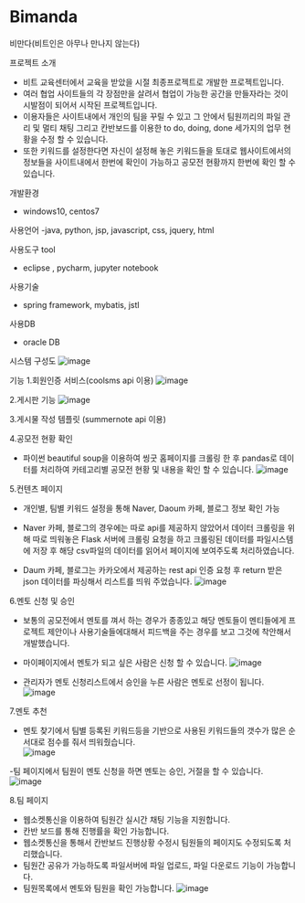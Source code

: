 # Bimanda
비만다(비트인은 아무나 만나지 않는다)

프로젝트 소개
- 비트 교육센터에서 교육을 받았을 시절 최종프로젝트로 개발한 프로젝트입니다.
- 여러 협업 사이트들의 각 장점만을 살려서 협업이 가능한 공간을 만들자라는 것이 시발점이 되어서 시작된 프로젝트입니다.
- 이용자들은 사이트내에서 개인의 팀을 꾸릴 수 있고 그 안에서 팀원끼리의 파일 관리 및 멀티 채팅 그리고 칸반보드를 이용한 to do, doing, done 세가지의 업무 현황을
  수정 할 수 있습니다.
- 또한 키워드를 설정한다면 자신이 설정해 놓은 키워드들을 토대로 웹사이트에서의 정보들을 사이트내에서 한번에 확인이 가능하고 공모전 현황까지 한번에 확인 할 수 있습니다.


개발환경 
- windows10, centos7

사용언어
-java, python, jsp, javascript, css, jquery, html

사용도구 tool 
- eclipse , pycharm, jupyter notebook

사용기술 
- spring framework, mybatis, jstl 

사용DB
- oracle DB

시스템 구성도
![image](https://user-images.githubusercontent.com/40010035/232291468-a7237575-8ce9-4340-9438-9311925df823.png)


기능
1.회원인증 서비스(coolsms api 이용)
![image](https://user-images.githubusercontent.com/40010035/232300908-07e29912-60e1-43cd-bd7d-894f7d3d2ae9.png)

2.게시판 기능 
![image](https://user-images.githubusercontent.com/40010035/232301125-568d70f8-186d-4239-817e-e5875d2686c1.png)

3.게시물 작성 템플릿 (summernote api 이용)

4.공모전 현황 확인
- 파이썬 beautiful soup을 이용하여 씽굿 홈페이지를 크롤링 한 후 pandas로 데이터를 처리하여 카테고리별 공모전 현황 및 내용을 확인 할 수 있습니다.
![image](https://user-images.githubusercontent.com/40010035/232301479-ce2b01d7-e471-4f46-876a-e3c7433b2c37.png)

5.컨텐츠 페이지
- 개인별, 팀별 키워드 설정을 통해 Naver, Daoum 카페, 블로그 정보 확인 가능

- Naver 카페, 블로그의 경우에는 따로 api를 제공하지 않았어서 데이터 크롤링을 위해 따로 띄워놓은 Flask 서버에 크롤링 요청을 하고 
  크롤링된 데이터를 파일시스템에 저장 후 해당 csv파일의 데이터를 읽어서 페이지에 보여주도록 처리하였습니다.

- Daum 카페, 블로그는 카카오에서 제공하는 rest api 인증 요청 후 return 받은 json 데이터를 파싱해서 리스트를 띄워 주었습니다.
![image](https://user-images.githubusercontent.com/40010035/232301799-dfc580b3-e9bf-45d8-b1e5-ab30ec1554fc.png)

6.멘토 신청 및 승인
- 보통의 공모전에서 멘토를 껴서 하는 경우가 종종있고 해당 멘토들이 멘티들에게 프로젝트 제안이나 사용기술들에대해서 피드백을 주는 경우를 보고 그것에 착안해서 개발했습니다. 
- 마이페이지에서 멘토가 되고 싶은 사람은 신청 할 수 있습니다. 
![image](https://user-images.githubusercontent.com/40010035/232302468-8f63c540-b726-426d-9c74-87c79bfe7ad9.png)

- 관리자가 멘토 신청리스트에서 승인을 누른 사람은 멘토로 선정이 됩니다.
![image](https://user-images.githubusercontent.com/40010035/232302538-9294b2af-5de5-449a-8242-efc3dccc286c.png)

7.멘토 추천 
- 멘토 찾기에서 팀별 등록된 키워드등을 기반으로 사용된 키워드들의 갯수가 많은 순서대로 점수를 줘서 띄워줬습니다.  
![image](https://user-images.githubusercontent.com/40010035/232302624-89caea69-fd98-45ca-88ce-45e2ced725cd.png)

-팀 페이지에서 팀원이 멘토 신청을 하면 멘토는 승인, 거절을 할 수 있습니다.
![image](https://user-images.githubusercontent.com/40010035/232303099-a1d579c7-bafd-4252-9109-b49e14f33e60.png)

8.팀 페이지 
- 웹소켓통신을 이용하여 팀원간 실시간 채팅 기능을 지원합니다.
- 칸반 보드를 통해 진행률을 확인 가능합니다.
- 웹소켓통신을 통해서 칸반보드 진행상황 수정시 팀원들의 페이지도 수정되도록 처리했습니다.
- 팀원간 공유가 가능하도록 파일서버에 파일 업로드, 파일 다운로드 기능이 가능합니다.
- 팀원목록에서 멘토와 팀원을 확인 가능합니다. 
![image](https://user-images.githubusercontent.com/40010035/232303227-ca2295bb-33ae-43e3-b5a7-e2befb51c941.png)

